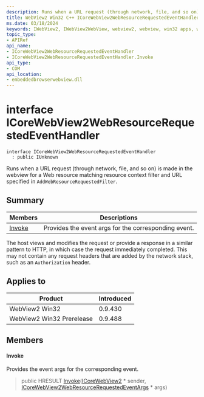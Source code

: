 ```yaml
---
description: Runs when a URL request (through network, file, and so on) is made in the webview for a Web resource matching resource context filter and URL specified in `AddWebResourceRequestedFilter`.
title: WebView2 Win32 C++ ICoreWebView2WebResourceRequestedEventHandler
ms.date: 03/18/2024
keywords: IWebView2, IWebView2WebView, webview2, webview, win32 apps, win32, edge, ICoreWebView2, ICoreWebView2Controller, browser control, edge html, ICoreWebView2WebResourceRequestedEventHandler
topic_type: 
- APIRef
api_name:
- ICoreWebView2WebResourceRequestedEventHandler
- ICoreWebView2WebResourceRequestedEventHandler.Invoke
api_type:
- COM
api_location:
- embeddedbrowserwebview.dll
---
```


# interface ICoreWebView2WebResourceRequestedEventHandler

```
interface ICoreWebView2WebResourceRequestedEventHandler
  : public IUnknown
```

Runs when a URL request (through network, file, and so on) is made in the webview for a Web resource matching resource context filter and URL specified in `AddWebResourceRequestedFilter`.

## Summary

 Members                        | Descriptions
--------------------------------|---------------------------------------------
[Invoke](#invoke) | Provides the event args for the corresponding event.

The host views and modifies the request or provide a response in a similar pattern to HTTP, in which case the request immediately completed. This may not contain any request headers that are added by the network stack, such as an `Authorization` header.

## Applies to

Product                         | Introduced
--------------------------------|---------------------------------------------
WebView2 Win32            |    0.9.430
WebView2 Win32 Prerelease |    0.9.488

## Members

#### Invoke

Provides the event args for the corresponding event.

> public HRESULT [Invoke](#invoke)([ICoreWebView2](icorewebview2.md#icorewebview2) * sender, [ICoreWebView2WebResourceRequestedEventArgs](icorewebview2webresourcerequestedeventargs.md#icorewebview2webresourcerequestedeventargs) * args)

